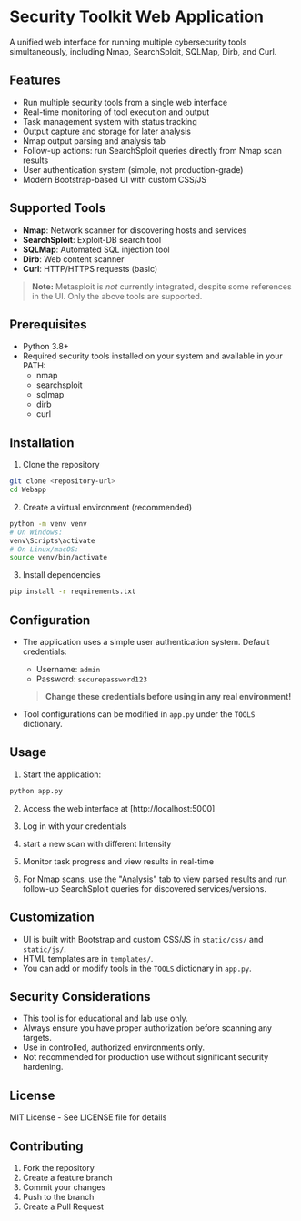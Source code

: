 # Security Toolkit Web Application

A unified web interface for running multiple cybersecurity tools simultaneously, including Nmap, SearchSploit, SQLMap, Dirb, and Curl.

## Features

- Run multiple security tools from a single web interface
- Real-time monitoring of tool execution and output
- Task management system with status tracking
- Output capture and storage for later analysis
- Nmap output parsing and analysis tab
- Follow-up actions: run SearchSploit queries directly from Nmap scan results
- User authentication system (simple, not production-grade)
- Modern Bootstrap-based UI with custom CSS/JS

## Supported Tools

- **Nmap**: Network scanner for discovering hosts and services
- **SearchSploit**: Exploit-DB search tool
- **SQLMap**: Automated SQL injection tool
- **Dirb**: Web content scanner
- **Curl**: HTTP/HTTPS requests (basic)

> **Note:** Metasploit is *not* currently integrated, despite some references in the UI. Only the above tools are supported.

## Prerequisites

- Python 3.8+
- Required security tools installed on your system and available in your PATH:
  - nmap
  - searchsploit
  - sqlmap
  - dirb
  - curl

## Installation

1. Clone the repository
```bash
git clone <repository-url>
cd Webapp
```

2. Create a virtual environment (recommended)
```bash
python -m venv venv
# On Windows:
venv\Scripts\activate
# On Linux/macOS:
source venv/bin/activate
```

3. Install dependencies
```bash
pip install -r requirements.txt
```

## Configuration

- The application uses a simple user authentication system. Default credentials:
  - Username: `admin`
  - Password: `securepassword123`

  > **Change these credentials before using in any real environment!**

- Tool configurations can be modified in `app.py` under the `TOOLS` dictionary.

## Usage

1. Start the application:
```bash
python app.py
```

2. Access the web interface at [http://localhost:5000]

3. Log in with your credentials

4. start a new scan with different Intensity

5. Monitor task progress and view results in real-time

6. For Nmap scans, use the "Analysis" tab to view parsed results and run follow-up SearchSploit queries for discovered services/versions.

## Customization

- UI is built with Bootstrap and custom CSS/JS in `static/css/` and `static/js/`.
- HTML templates are in `templates/`.
- You can add or modify tools in the `TOOLS` dictionary in `app.py`.

## Security Considerations

- This tool is for educational and lab use only.
- Always ensure you have proper authorization before scanning any targets.
- Use in controlled, authorized environments only.
- Not recommended for production use without significant security hardening.

## License

MIT License - See LICENSE file for details

## Contributing

1. Fork the repository
2. Create a feature branch
3. Commit your changes
4. Push to the branch
5. Create a Pull Request